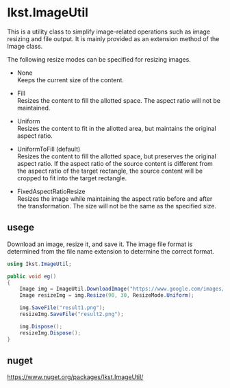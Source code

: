 # Ikst.ImageUtil
This is a utility class to simplify image-related operations such as image resizing and file output.
It is mainly provided as an extension method of the Image class.

The following resize modes can be specified for resizing images.

- None  
    Keeps the current size of the content.

- Fill  
    Resizes the content to fill the allotted space. The aspect ratio will not be maintained.

- Uniform   
    Resizes the content to fit in the allotted area, but maintains the original aspect ratio.

- UniformToFill (default)  
    Resizes the content to fill the allotted space, but preserves the original aspect ratio. If the aspect ratio of the source content is different from the aspect ratio of the target rectangle, the source content will be cropped to fit into the target rectangle.

- FixedAspectRatioResize  
    Resizes the image while maintaining the aspect ratio before and after the transformation.
    The size will not be the same as the specified size.


## usege
Download an image, resize it, and save it.
The image file format is determined from the file name extension to determine the correct format.

```C#
using Ikst.ImageUtil;

public void eg()
{
    Image img = ImageUtil.DownloadImage("https://www.google.com/images/branding/googlelogo/1x/googlelogo_color_272x92dp.png").Result;
    Image resizeImg = img.Resize(90, 30, ResizeMode.Uniform);

    img.SaveFile("result1.png");
    resizeImg.SaveFile("result2.png");

    img.Dispose();
    resizeImg.Dispose();
}
```

## nuget
https://www.nuget.org/packages/Ikst.ImageUtil/
